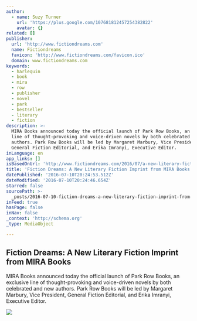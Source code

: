 ```yaml
---
author:
  - name: Suzy Turner
    url: 'https://plus.google.com/107681812457254382822'
    avatar: {}
related: []
publisher:
  url: 'http://www.fictiondreams.com'
  name: Fictiondreams
  favicon: 'http://www.fictiondreams.com/favicon.ico'
  domain: www.fictiondreams.com
keywords:
  - harlequin
  - book
  - mira
  - row
  - publisher
  - novel
  - park
  - bestseller
  - literary
  - fiction
description: >-
  MIRA Books announced today the official launch of Park Row Books, an exclusive
  line of thought-provoking and voice-driven novels by both celebrated and new
  authors. Park Row Books will be led by Margaret Marbury, Vice President,
  General Fiction Editorial, and Erika Imranyi, Executive Editor.
inLanguage: en
app_links: []
isBasedOnUrl: 'http://www.fictiondreams.com/2016/07/a-new-literary-fiction-imprint-from.html'
title: 'Fiction Dreams: A New Literary Fiction Imprint from MIRA Books'
datePublished: '2016-07-10T20:24:53.512Z'
dateModified: '2016-07-10T20:24:46.654Z'
starred: false
sourcePath: >-
  _posts/2016-07-10-fiction-dreams-a-new-literary-fiction-imprint-from-mira-boo.md
inFeed: true
hasPage: false
inNav: false
_context: 'http://schema.org'
_type: MediaObject

---
```

<article style=""><h1>Fiction Dreams: A New Literary Fiction Imprint from MIRA Books</h1><p>MIRA Books announced today the official launch of Park Row Books, an exclusive line of thought-provoking and voice-driven novels by both celebrated and new authors. Park Row Books will be led by Margaret Marbury, Vice President, General Fiction Editorial, and Erika Imranyi, Executive Editor.</p><img src="https://2.bp.blogspot.com/-p8KWPPI2o4U/V35EOQs62_I/AAAAAAAAW-g/-UCCL2p8H_kJTIeJFEfUURG-8ELyVIehQCLcB/w1200-h630-p-nu/MIRA%2BImprint.png" /></article>